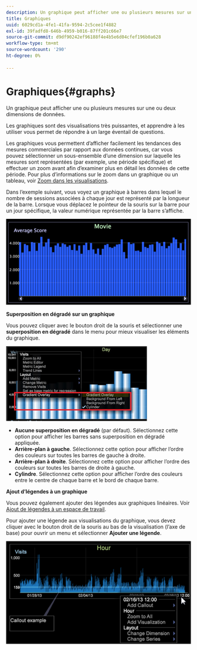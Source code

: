 ```yaml
---
description: Un graphique peut afficher une ou plusieurs mesures sur une ou deux dimensions de données.
title: Graphiques
uuid: 6029cd1a-4fe1-41fa-9594-2c5cee1f4882
exl-id: 39fadfd8-646b-4959-b016-87ff201c66e7
source-git-commit: d9df90242ef96188f4e4b5e6d04cfef196b0a628
workflow-type: tm+mt
source-wordcount: '290'
ht-degree: 0%

---
```


# Graphiques{#graphs}

Un graphique peut afficher une ou plusieurs mesures sur une ou deux dimensions de données.

Les graphiques sont des visualisations très puissantes, et apprendre à les utiliser vous permet de répondre à un large éventail de questions.

Les graphiques vous permettent d’afficher facilement les tendances des mesures commerciales par rapport aux données continues, car vous pouvez sélectionner un sous-ensemble d’une dimension sur laquelle les mesures sont représentées (par exemple, une période spécifique) et effectuer un zoom avant afin d’examiner plus en détail les données de cette période. Pour plus d’informations sur le zoom dans un graphique ou un tableau, voir [Zoom dans les visualisations](../../../../home/c-get-started/c-vis/c-zoom-vis.md#concept-7e33670bb5344f78a316f1a84cc20530).

Dans l’exemple suivant, vous voyez un graphique à barres dans lequel le nombre de sessions associées à chaque jour est représenté par la longueur de la barre. Lorsque vous déplacez le pointeur de la souris sur la barre pour un jour spécifique, la valeur numérique représentée par la barre s’affiche.

![](assets/vis_Graph.png)

**Superposition en dégradé sur un graphique**

Vous pouvez cliquer avec le bouton droit de la souris et sélectionner une **superposition en dégradé** dans le menu pour mieux visualiser les éléments du graphique.

![](assets/6_51_gradient_graph.png)

* **Aucune superposition en dégradé**  (par défaut). Sélectionnez cette option pour afficher les barres sans superposition en dégradé appliquée.
* **Arrière-plan à gauche**. Sélectionnez cette option pour afficher l’ordre des couleurs sur toutes les barres de gauche à droite.
* **Arrière-plan à droite**. Sélectionnez cette option pour afficher l’ordre des couleurs sur toutes les barres de droite à gauche.
* **Cylindre**. Sélectionnez cette option pour afficher l’ordre des couleurs entre le centre de chaque barre et le bord de chaque barre.

**Ajout d’légendes à un graphique**

Vous pouvez également ajouter des légendes aux graphiques linéaires. Voir [Ajout de légendes à un espace de travail](../../../../home/c-get-started/c-vis/c-call-wkspc.md#concept-212b09e763044d938987b4a9c658adc0).

Pour ajouter une légende aux visualisations du graphique, vous devez cliquer avec le bouton droit de la souris au bas de la visualisation (l’axe de base) pour ouvrir un menu et sélectionner **Ajouter une légende**.

![](assets/visualization_callout_linegraph.png)
